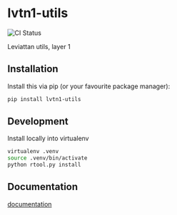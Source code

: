 # lvtn1-utils

<p align="center">

![CI Status](https://github.com/adsabs/lvtn1-utils/actions/workflows/ci.yml/badge.svg)

  <!--
  <a href="https://codecov.io/gh/adsabs/lvtn1-utils">
    <img src="https://img.shields.io/codecov/c/github/adsabs/lvtn1-utils.svg?logo=codecov&logoColor=fff&style=flat-square" alt="Test coverage percentage">
  </a>
  //-->
</p>

Leviattan utils, layer 1

## Installation

Install this via pip (or your favourite package manager):

```bash
pip install lvtn1-utils
```

## Development

Install locally into virtualenv

```bash
virtualenv .venv
source .venv/bin/activate
python rtool.py install
```

## Documentation

[documentation](https://lvtn1-utils.readthedocs.io)
